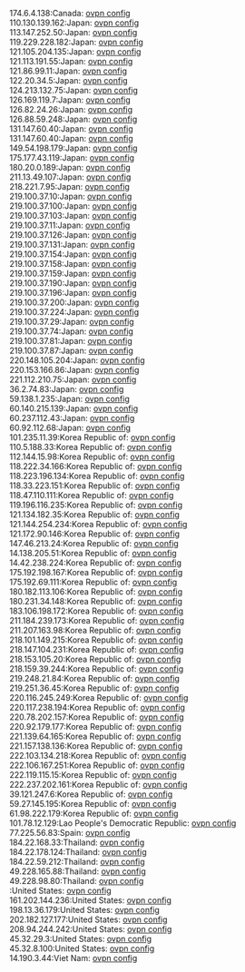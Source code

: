 174.6.4.138:Canada: [ovpn config](vpn/174_6_4_138.ovpn)  
110.130.139.162:Japan: [ovpn config](vpn/110_130_139_162.ovpn)  
113.147.252.50:Japan: [ovpn config](vpn/113_147_252_50.ovpn)  
119.229.228.182:Japan: [ovpn config](vpn/119_229_228_182.ovpn)  
121.105.204.135:Japan: [ovpn config](vpn/121_105_204_135.ovpn)  
121.113.191.55:Japan: [ovpn config](vpn/121_113_191_55.ovpn)  
121.86.99.11:Japan: [ovpn config](vpn/121_86_99_11.ovpn)  
122.20.34.5:Japan: [ovpn config](vpn/122_20_34_5.ovpn)  
124.213.132.75:Japan: [ovpn config](vpn/124_213_132_75.ovpn)  
126.169.119.7:Japan: [ovpn config](vpn/126_169_119_7.ovpn)  
126.82.24.26:Japan: [ovpn config](vpn/126_82_24_26.ovpn)  
126.88.59.248:Japan: [ovpn config](vpn/126_88_59_248.ovpn)  
131.147.60.40:Japan: [ovpn config](vpn/131_147_60_40.ovpn)  
131.147.60.40:Japan: [ovpn config](vpn/131_147_60_40.ovpn)  
149.54.198.179:Japan: [ovpn config](vpn/149_54_198_179.ovpn)  
175.177.43.119:Japan: [ovpn config](vpn/175_177_43_119.ovpn)  
180.20.0.189:Japan: [ovpn config](vpn/180_20_0_189.ovpn)  
211.13.49.107:Japan: [ovpn config](vpn/211_13_49_107.ovpn)  
218.221.7.95:Japan: [ovpn config](vpn/218_221_7_95.ovpn)  
219.100.37.10:Japan: [ovpn config](vpn/219_100_37_10.ovpn)  
219.100.37.100:Japan: [ovpn config](vpn/219_100_37_100.ovpn)  
219.100.37.103:Japan: [ovpn config](vpn/219_100_37_103.ovpn)  
219.100.37.11:Japan: [ovpn config](vpn/219_100_37_11.ovpn)  
219.100.37.126:Japan: [ovpn config](vpn/219_100_37_126.ovpn)  
219.100.37.131:Japan: [ovpn config](vpn/219_100_37_131.ovpn)  
219.100.37.154:Japan: [ovpn config](vpn/219_100_37_154.ovpn)  
219.100.37.158:Japan: [ovpn config](vpn/219_100_37_158.ovpn)  
219.100.37.159:Japan: [ovpn config](vpn/219_100_37_159.ovpn)  
219.100.37.190:Japan: [ovpn config](vpn/219_100_37_190.ovpn)  
219.100.37.196:Japan: [ovpn config](vpn/219_100_37_196.ovpn)  
219.100.37.200:Japan: [ovpn config](vpn/219_100_37_200.ovpn)  
219.100.37.224:Japan: [ovpn config](vpn/219_100_37_224.ovpn)  
219.100.37.29:Japan: [ovpn config](vpn/219_100_37_29.ovpn)  
219.100.37.74:Japan: [ovpn config](vpn/219_100_37_74.ovpn)  
219.100.37.81:Japan: [ovpn config](vpn/219_100_37_81.ovpn)  
219.100.37.87:Japan: [ovpn config](vpn/219_100_37_87.ovpn)  
220.148.105.204:Japan: [ovpn config](vpn/220_148_105_204.ovpn)  
220.153.166.86:Japan: [ovpn config](vpn/220_153_166_86.ovpn)  
221.112.210.75:Japan: [ovpn config](vpn/221_112_210_75.ovpn)  
36.2.74.83:Japan: [ovpn config](vpn/36_2_74_83.ovpn)  
59.138.1.235:Japan: [ovpn config](vpn/59_138_1_235.ovpn)  
60.140.215.139:Japan: [ovpn config](vpn/60_140_215_139.ovpn)  
60.237.112.43:Japan: [ovpn config](vpn/60_237_112_43.ovpn)  
60.92.112.68:Japan: [ovpn config](vpn/60_92_112_68.ovpn)  
101.235.11.39:Korea Republic of: [ovpn config](vpn/101_235_11_39.ovpn)  
110.5.188.33:Korea Republic of: [ovpn config](vpn/110_5_188_33.ovpn)  
112.144.15.98:Korea Republic of: [ovpn config](vpn/112_144_15_98.ovpn)  
118.222.34.166:Korea Republic of: [ovpn config](vpn/118_222_34_166.ovpn)  
118.223.196.134:Korea Republic of: [ovpn config](vpn/118_223_196_134.ovpn)  
118.33.223.151:Korea Republic of: [ovpn config](vpn/118_33_223_151.ovpn)  
118.47.110.111:Korea Republic of: [ovpn config](vpn/118_47_110_111.ovpn)  
119.196.116.235:Korea Republic of: [ovpn config](vpn/119_196_116_235.ovpn)  
121.134.182.35:Korea Republic of: [ovpn config](vpn/121_134_182_35.ovpn)  
121.144.254.234:Korea Republic of: [ovpn config](vpn/121_144_254_234.ovpn)  
121.172.90.146:Korea Republic of: [ovpn config](vpn/121_172_90_146.ovpn)  
147.46.213.24:Korea Republic of: [ovpn config](vpn/147_46_213_24.ovpn)  
14.138.205.51:Korea Republic of: [ovpn config](vpn/14_138_205_51.ovpn)  
14.42.238.224:Korea Republic of: [ovpn config](vpn/14_42_238_224.ovpn)  
175.192.198.167:Korea Republic of: [ovpn config](vpn/175_192_198_167.ovpn)  
175.192.69.111:Korea Republic of: [ovpn config](vpn/175_192_69_111.ovpn)  
180.182.113.106:Korea Republic of: [ovpn config](vpn/180_182_113_106.ovpn)  
180.231.34.148:Korea Republic of: [ovpn config](vpn/180_231_34_148.ovpn)  
183.106.198.172:Korea Republic of: [ovpn config](vpn/183_106_198_172.ovpn)  
211.184.239.173:Korea Republic of: [ovpn config](vpn/211_184_239_173.ovpn)  
211.207.163.98:Korea Republic of: [ovpn config](vpn/211_207_163_98.ovpn)  
218.101.149.215:Korea Republic of: [ovpn config](vpn/218_101_149_215.ovpn)  
218.147.104.231:Korea Republic of: [ovpn config](vpn/218_147_104_231.ovpn)  
218.153.105.20:Korea Republic of: [ovpn config](vpn/218_153_105_20.ovpn)  
218.159.39.244:Korea Republic of: [ovpn config](vpn/218_159_39_244.ovpn)  
219.248.21.84:Korea Republic of: [ovpn config](vpn/219_248_21_84.ovpn)  
219.251.36.45:Korea Republic of: [ovpn config](vpn/219_251_36_45.ovpn)  
220.116.245.249:Korea Republic of: [ovpn config](vpn/220_116_245_249.ovpn)  
220.117.238.194:Korea Republic of: [ovpn config](vpn/220_117_238_194.ovpn)  
220.78.202.157:Korea Republic of: [ovpn config](vpn/220_78_202_157.ovpn)  
220.92.179.177:Korea Republic of: [ovpn config](vpn/220_92_179_177.ovpn)  
221.139.64.165:Korea Republic of: [ovpn config](vpn/221_139_64_165.ovpn)  
221.157.138.136:Korea Republic of: [ovpn config](vpn/221_157_138_136.ovpn)  
222.103.134.218:Korea Republic of: [ovpn config](vpn/222_103_134_218.ovpn)  
222.106.167.251:Korea Republic of: [ovpn config](vpn/222_106_167_251.ovpn)  
222.119.115.15:Korea Republic of: [ovpn config](vpn/222_119_115_15.ovpn)  
222.237.202.161:Korea Republic of: [ovpn config](vpn/222_237_202_161.ovpn)  
39.121.247.6:Korea Republic of: [ovpn config](vpn/39_121_247_6.ovpn)  
59.27.145.195:Korea Republic of: [ovpn config](vpn/59_27_145_195.ovpn)  
61.98.222.179:Korea Republic of: [ovpn config](vpn/61_98_222_179.ovpn)  
101.78.12.129:Lao People's Democratic Republic: [ovpn config](vpn/101_78_12_129.ovpn)  
77.225.56.83:Spain: [ovpn config](vpn/77_225_56_83.ovpn)  
184.22.168.33:Thailand: [ovpn config](vpn/184_22_168_33.ovpn)  
184.22.178.124:Thailand: [ovpn config](vpn/184_22_178_124.ovpn)  
184.22.59.212:Thailand: [ovpn config](vpn/184_22_59_212.ovpn)  
49.228.165.88:Thailand: [ovpn config](vpn/49_228_165_88.ovpn)  
49.228.98.80:Thailand: [ovpn config](vpn/49_228_98_80.ovpn)  
:United States: [ovpn config](vpn/.ovpn)  
161.202.144.236:United States: [ovpn config](vpn/161_202_144_236.ovpn)  
198.13.36.179:United States: [ovpn config](vpn/198_13_36_179.ovpn)  
202.182.127.177:United States: [ovpn config](vpn/202_182_127_177.ovpn)  
208.94.244.242:United States: [ovpn config](vpn/208_94_244_242.ovpn)  
45.32.29.3:United States: [ovpn config](vpn/45_32_29_3.ovpn)  
45.32.8.100:United States: [ovpn config](vpn/45_32_8_100.ovpn)  
14.190.3.44:Viet Nam: [ovpn config](vpn/14_190_3_44.ovpn)  
